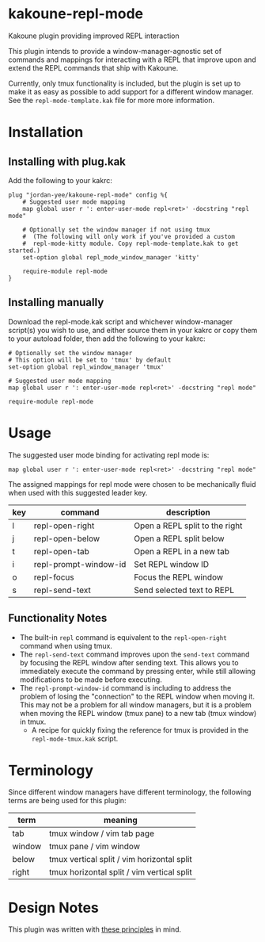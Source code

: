 # kakoune-repl-mode
Kakoune plugin providing improved REPL interaction

This plugin intends to provide a window-manager-agnostic set of commands and
mappings for interacting with a REPL that improve upon and extend the REPL
commands that ship with Kakoune.

Currently, only tmux functionality is included, but the plugin is set up to
make it as easy as possible to add support for a different window manager. See
the `repl-mode-template.kak` file for more more information.

# Installation

## Installing with plug.kak
Add the following to your kakrc:
```
plug "jordan-yee/kakoune-repl-mode" config %{
    # Suggested user mode mapping
    map global user r ': enter-user-mode repl<ret>' -docstring "repl mode"

    # Optionally set the window manager if not using tmux
    #  (The following will only work if you've provided a custom
    #  repl-mode-kitty module. Copy repl-mode-template.kak to get started.)
    set-option global repl_mode_window_manager 'kitty'
    
    require-module repl-mode
}
```

## Installing manually
Download the repl-mode.kak script and whichever window-manager script(s) you
wish to use, and either source them in your kakrc or copy them to your
autoload folder, then add the following to your kakrc:
```
# Optionally set the window manager
# This option will be set to 'tmux' by default
set-option global repl_window_manager 'tmux'

# Suggested user mode mapping
map global user r ': enter-user-mode repl<ret>' -docstring "repl mode"

require-module repl-mode
```

# Usage

The suggested user mode binding for activating repl mode is:
```
map global user r ': enter-user-mode repl<ret>' -docstring "repl mode"
```
The assigned mappings for repl mode were chosen to be mechanically fluid when
used with this suggested leader key.

| key | command               | description                    |
| --- | --------------------- | ------------------------------ |
| l   | repl-open-right       | Open a REPL split to the right |
| j   | repl-open-below       | Open a REPL split below        |
| t   | repl-open-tab         | Open a REPL in a new tab       |
| i   | repl-prompt-window-id | Set REPL window ID             |
| o   | repl-focus            | Focus the REPL window          |
| s   | repl-send-text        | Send selected text to REPL     |

## Functionality Notes

- The built-in `repl` command is equivalent to the `repl-open-right` command
  when using tmux.
- The `repl-send-text` command improves upon the `send-text` command by
  focusing the REPL window after sending text. This allows you to immediately
  execute the command by pressing enter, while still allowing modifications
  to be made before executing.
- The `repl-prompt-window-id` command is including to address the problem of
  losing the "connection" to the REPL window when moving it. This may not be
  a problem for all window managers, but it is a problem when moving the REPL
  window (tmux pane) to a new tab (tmux window) in tmux.
  - A recipe for quickly fixing the reference for tmux is provided in the
    `repl-mode-tmux.kak` script.

# Terminology
Since different window managers have different terminology, the following terms
are being used for this plugin:

| term   | meaning                                    |
| ------ | ------------------------------------------ |
| tab    | tmux window / vim tab page                 |
| window | tmux pane / vim window                     |
| below  | tmux vertical split / vim horizontal split |
| right  | tmux horizontal split / vim vertical split |

# Design Notes
This plugin was written with [these principles](https://github.com/jordan-yee/principles/blob/master/kakoune-plugins.md) in mind.
